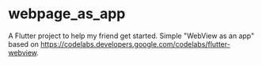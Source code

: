 # webpage_as_app

A Flutter project to help my friend get started. Simple "WebView as an app" based on https://codelabs.developers.google.com/codelabs/flutter-webview. 
